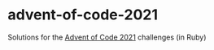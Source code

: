 # advent-of-code-2021
Solutions for the [Advent of Code 2021](https://adventofcode.com/) challenges (in Ruby)
